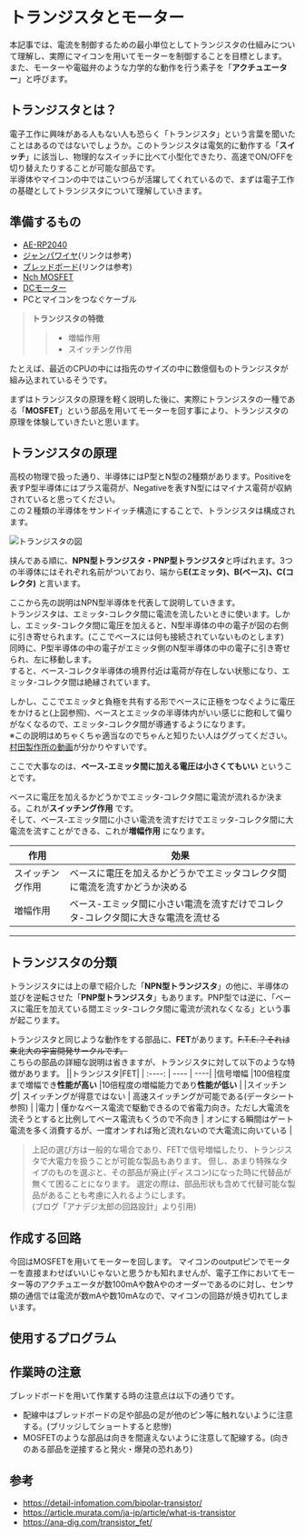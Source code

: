 # トランジスタとモーター

本記事では、電流を制御するための最小単位としてトランジスタの仕組みについて理解し、実際にマイコンを用いてモーターを制御することを目標とします。  
また、モーターや電磁弁のような力学的な動作を行う素子を「**アクチュエーター**」と呼びます。

## トランジスタとは？

電子工作に興味がある人もない人も恐らく「トランジスタ」という言葉を聞いたことはあるのではないでしょうか。このトランジスタは電気的に動作する「**スイッチ**」に該当し、物理的なスイッチに比べて小型化できたり、高速でON/OFFを切り替えたりすることが可能な部品です。  
半導体やマイコンの中ではこいつらが活躍してくれているので、まずは電子工作の基礎としてトランジスタについて理解していきます。

## 準備するもの
* [AE-RP2040](https://akizukidenshi.com/catalog/g/gK-17542/)
* [ジャンパワイヤ](https://akizukidenshi.com/catalog/g/gC-05159/)(リンクは参考)
* [ブレッドボード](https://akizukidenshi.com/catalog/g/gP-05294/)(リンクは参考)
* [Nch MOSFET](https://akizukidenshi.com/catalog/g/gI-07597/)
* [DCモーター]()
* PCとマイコンをつなぐケーブル

>**トランジスタの特徴**
>>
>>* 増幅作用  
>>* スイッチング作用  
>>

たとえば、最近のCPUの中には指先のサイズの中に数億個ものトランジスタが組み込まれているそうです。

まずはトランジスタの原理を軽く説明した後に、実際にトランジスタの一種である「**MOSFET**」という部品を用いてモーターを回す事により、トランジスタの原理を体験していきたいと思います。

## トランジスタの原理
高校の物理で扱った通り、半導体にはP型とN型の2種類があります。Positiveを表すP型半導体にはプラス電荷が、Negativeを表すN型にはマイナス電荷が収納されていると思ってください。  
この２種類の半導体をサンドイッチ構造にすることで、トランジスタは構成されます。

![トランジスタの図](https://detail-infomation.com/wp-content/uploads/2020/04/%E3%83%90%E3%82%A4%E3%83%9D%E3%83%BC%E3%83%A9%E3%83%88%E3%83%A9%E3%83%B3%E3%82%B8%E3%82%B9%E3%82%BF%E3%81%AE%E3%80%8E%E9%A7%86%E5%8B%95%E6%96%B9%E6%B3%95%E3%80%8F-600x406.jpg)

挟んである順に、**NPN型トランジスタ・PNP型トランジスタ**と呼ばれます。3つの半導体にはそれぞれ名前がついており、端から**E(エミッタ)、B(ベース)、C(コレクタ)** と言います。  

ここから先の説明はNPN型半導体を代表して説明していきます。  
トランジスタは、エミッタ-コレクタ間に電流を流したいときに使います。しかし、エミッタ-コレクタ間に電圧を加えると、N型半導体の中の電子が図の右側に引き寄せられます。(ここでベースには何も接続されていないものとします)  
同時に、P型半導体の中の電子がエミッタ側のN型半導体の中の電子に引き寄せられ、左に移動します。  
すると、ベース-コレクタ半導体の境界付近は電荷が存在しない状態になり、エミッタ-コレクタ間は絶縁されています。  

しかし、ここでエミッタと負極を共有する形でベースに正極をつなぐように電圧をかけると(上図参照)、ベースとエミッタの半導体内がいい感じに飽和して偏りがなくなるので、エミッタ-コレクタ間が導通するようになります。  
※この説明はめちゃくちゃ適当なのでちゃんと知りたい人はググってください。[村田製作所の動画](https://article.murata.com/ja-jp/article/what-is-transistor)が分かりやすいです。

ここで大事なのは、**ベース-エミッタ間に加える電圧は小さくてもいい** ということです。

ベースに電圧を加えるかどうかでエミッタ-コレクタ間に電流が流れるか決まる。これが**スイッチング作用** です。  
そして、ベース-エミッタ間に小さい電流を流すだけでエミッタ-コレクタ間に大電流を流すことができる、これが**増幅作用** になります。  

| 作用 | 効果 |
| ---- | ----|
| スイッチング作用 | ベースに電圧を加えるかどうかでエミッタコレクタ間に電流を流すかどうか決める |
| 増幅作用 | ベース-エミッタ間に小さい電流を流すだけでコレクタ-コレクタ間に大きな電流を流せる |
---

## トランジスタの分類
トランジスタには上の章で紹介した「**NPN型トランジスタ**」の他に、半導体の並びを逆転させた「**PNP型トランジスタ**」もあります。PNP型では逆に、「ベースに電圧を加えている間エミッタ-コレクタ間に電流が流れなくなる」という事が起こります。

トランジスタと同じような動作をする部品に、**FET**があります。~~F.T.E.？それは東北大の宇宙開発サークルです。~~  
こちらの部品の詳細な説明は省きますが、トランジスタに対して以下のような特徴があります。
||トランジスタ|FET|
| :----: | ---- | ----|
|信号増幅    |100倍程度まで増幅でき**性能が高い**   |10倍程度の増幅能力であり**性能が低い**   |
|スイッチング| スイッチングが得意ではない | 高速スイッチングが可能である(データシート参照)  |
|電力        | 僅かなベース電流で駆動できるので省電力向き。ただし大電流を流そうとすると比例してベース電流もくうので不向き | オンにする瞬間はゲート電流を多く消費するが、一度オンすれば殆ど流れないので大電流に向いている  |

> 上記の選び方は一般的な場合であり、FETで信号増幅したり、トランジスタで大電力を扱うことが可能な製品もあります。
但し、あまり特殊なタイプのものを選ぶと、その部品が廃止(ディスコン)になった時に代替品が無くて困ることになります。
選定の際は、部品形状も含めて代替可能な製品があることも考慮に入れるようにします。  
(ブログ「アナデジ太郎の回路設計」より引用)

## 作成する回路
今回はMOSFETを用いてモーターを回します。
マイコンのoutputピンでモーターを直接まわせばいいじゃないと思うかも知れませんが、電子工作においてモーター等のアクチュエータが数100mAや数Aやのオーダーであるのに対し、センサ類の通信では電流が数mAや数10mAなので、マイコンの回路が焼き切れてしまいます。

## 使用するプログラム

## 作業時の注意

ブレッドボードを用いて作業する時の注意点は以下の通りです。

* 配線中はブレッドボードの足や部品の足が他のピン等に触れないように注意する。(ブリッジしてショートすると悲惨)
* MOSFETのような部品は向きを間違えないように注意して配線する。(向きのある部品を逆接すると発火・爆発の恐れあり)

## 参考

* <https://detail-infomation.com/bipolar-transistor/>
* <https://article.murata.com/ja-jp/article/what-is-transistor>
* https://ana-dig.com/transistor_fet/